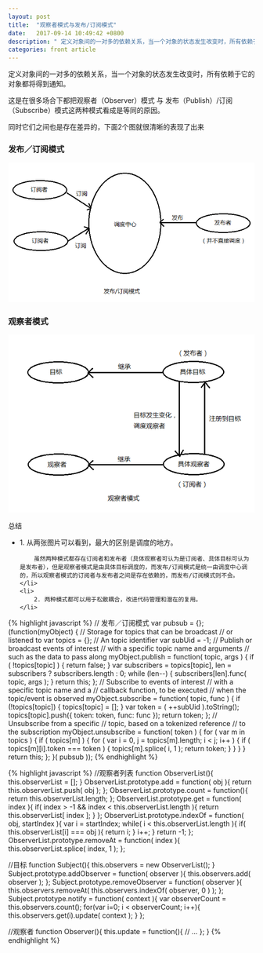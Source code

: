 ```yaml
---
layout: post
title:  "观察者模式与发布/订阅模式"
date:   2017-09-14 10:49:42 +0800
description: " 定义对象间的一对多的依赖关系，当一个对象的状态发生改变时，所有依赖于它的对象都将得到通知"
categories: front article
---
```


定义对象间的一对多的依赖关系，当一个对象的状态发生改变时，所有依赖于它的对象都将得到通知。

这是在很多场合下都把观察者（Observer）模式 与 发布（Publish）/订阅（Subscribe）模式这两种模式看成是等同的原因。

同时它们之间也是存在差异的，下面2个图就很清晰的表现了出来

### 发布／订阅模式

![发布／订阅模式](/images/design-pattern/Publish.png)

### 观察者模式

![观察者模式](/images/design-pattern/Observer.png)

总结

<ul>
    <li>
        1. 从两张图片可以看到，最大的区别是调度的地方。

        虽然两种模式都存在订阅者和发布者（具体观察者可认为是订阅者、具体目标可认为是发布者），但是观察者模式是由具体目标调度的，而发布/订阅模式是统一由调度中心调的，所以观察者模式的订阅者与发布者之间是存在依赖的，而发布/订阅模式则不会。
    </li>
    <li>
        2. 两种模式都可以用于松散耦合，改进代码管理和潜在的复用。
    </li>
</ul>

{% highlight javascript %}
// 发布／订阅模式
var pubsub = {};
(function(myObject) {
    // Storage for topics that can be broadcast
    // or listened to
    var topics = {};
    // An topic identifier
    var subUid = -1;
    // Publish or broadcast events of interest
    // with a specific topic name and arguments
    // such as the data to pass along
    myObject.publish = function( topic, args ) {
        if ( !topics[topic] ) {
            return false;
        }
        var subscribers = topics[topic],
            len = subscribers ? subscribers.length : 0;
        while (len--) {
            subscribers[len].func( topic, args );
        }
        return this;
    };
    // Subscribe to events of interest
    // with a specific topic name and a
    // callback function, to be executed
    // when the topic/event is observed
    myObject.subscribe = function( topic, func ) {
        if (!topics[topic]) {
            topics[topic] = [];
        }
        var token = ( ++subUid ).toString();
        topics[topic].push({
            token: token,
            func: func
        });
        return token;
    };
    // Unsubscribe from a specific
    // topic, based on a tokenized reference
    // to the subscription
    myObject.unsubscribe = function( token ) {
        for ( var m in topics ) {
            if ( topics[m] ) {
                for ( var i = 0, j = topics[m].length; i < j; i++ ) {
                    if ( topics[m][i].token === token ) {
                        topics[m].splice( i, 1 );
                        return token;
                    }
                }
            }
        }
        return this;
    };
}( pubsub ));
{% endhighlight %}

{% highlight javascript %}
//观察者列表
function ObserverList(){
  this.observerList = [];
}
ObserverList.prototype.add = function( obj ){
  return this.observerList.push( obj );
};
ObserverList.prototype.count = function(){
  return this.observerList.length;
};
ObserverList.prototype.get = function( index ){
  if( index > -1 && index < this.observerList.length ){
    return this.observerList[ index ];
  }
};
ObserverList.prototype.indexOf = function( obj, startIndex ){
  var i = startIndex;
  while( i < this.observerList.length ){
    if( this.observerList[i] === obj ){
      return i;
    }
    i++;
  }
  return -1;
};
ObserverList.prototype.removeAt = function( index ){
  this.observerList.splice( index, 1 );
};

//目标
function Subject(){
  this.observers = new ObserverList();
}
Subject.prototype.addObserver = function( observer ){
  this.observers.add( observer );
};
Subject.prototype.removeObserver = function( observer ){
  this.observers.removeAt( this.observers.indexOf( observer, 0 ) );
};
Subject.prototype.notify = function( context ){
  var observerCount = this.observers.count();
  for(var i=0; i < observerCount; i++){
    this.observers.get(i).update( context );
  }
};

//观察者
function Observer(){
  this.update = function(){
    // ...
  };
}
{% endhighlight %}

